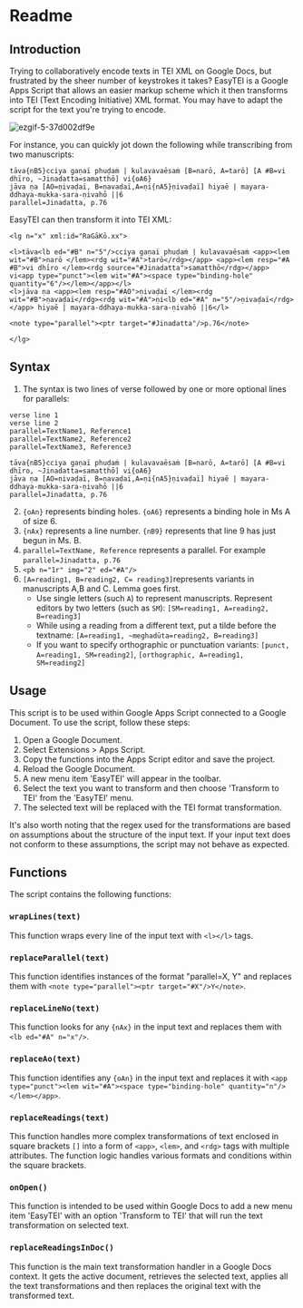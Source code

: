 # Readme

## Introduction

Trying to collaboratively encode texts in TEI XML on Google Docs, but frustrated by the sheer number of keystrokes it takes? EasyTEI is a Google Apps Script that allows an easier markup scheme which it then transforms into TEI (Text Encoding Initiative) XML format. You may have to adapt the script for the text you're trying to encode.

![ezgif-5-37d002df9e](https://github.com/suhasm/easytei/assets/3070998/15c0f4d5-c52c-496f-b3a3-36ff47e00377)

For instance, you can quickly jot down the following while transcribing from two manuscripts:
```
tāva{nB5}cciya gaṇaï phuḍaṁ | kulavavaēsaṁ [B=narō, A=tarō] [A #B=vi dhīro, ~Jinadatta=samatthō] vi{oA6}
jāva ṇa [AO=ṇivaḍaï, B=ṇavaḍaï,A=ṇi{nA5}ṇivaḍaï] hiyaē | mayara-ddhaya-mukka-sara-ṇivahō ||6
parallel=Jinadatta, p.76
```
EasyTEI can then transform it into TEI XML:
```
<lg n="x" xml:id="RaGāKō.xx">

<l>tāva<lb ed="#B" n="5"/>cciya gaṇaï phuḍaṁ | kulavavaēsaṁ <app><lem wit="#B">narō </lem><rdg wit="#A">tarō</rdg></app> <app><lem resp="#A #B">vi dhīro </lem><rdg source="#Jinadatta">samatthō</rdg></app> vi<app type="punct"><lem wit="#A"><space type="binding-hole" quantity="6"/></lem></app></l>
<l>jāva ṇa <app><lem resp="#AO">ṇivaḍaï </lem><rdg wit="#B">ṇavaḍaï</rdg><rdg wit="#A">ṇi<lb ed="#A" n="5"/>ṇivaḍaï</rdg></app> hiyaē | mayara-ddhaya-mukka-sara-ṇivahō ||6</l>

<note type="parallel"><ptr target="#Jinadatta"/>p.76</note>

</lg>
```

## Syntax
1. The syntax is two lines of verse followed by one or more optional lines for parallels:
````
verse line 1
verse line 2
parallel=TextName1, Reference1
parallel=TextName2, Reference2
parallel=TextName3, Reference3
````
````
tāva{nB5}cciya gaṇaï phuḍaṁ | kulavavaēsaṁ [B=narō, A=tarō] [A #B=vi dhīro, ~Jinadatta=samatthō] vi{oA6}
jāva ṇa [AO=ṇivaḍaï, B=ṇavaḍaï,A=ṇi{nA5}ṇivaḍaï] hiyaē | mayara-ddhaya-mukka-sara-ṇivahō ||6
parallel=Jinadatta, p.76
````

2. ```{oAn}``` represents binding holes. ```{oA6}``` represents a binding hole in Ms A of size 6.
3. ```{nAx}``` represents a line number. ```{nB9}``` represents that line 9 has just begun in Ms. B.
4. ```parallel=TextName, Reference``` represents a parallel. For example ```parallel=Jinadatta, p.76```
5. ```<pb n="1r" img="2" ed="#A"/>```
6. ```[A=reading1, B=reading2, C= reading3]```represents variants in manuscripts A,B and C. Lemma goes first.
    * Use single letters (such ```A```) to represent manuscripts. Represent editors by two letters (such as ```SM```): ```[SM=reading1, A=reading2, B=reading3]```
    * While using a reading from a different text, put a tilde before the textname: ```[A=reading1, ~meghadūta=reading2, B=reading3]```
    * If you want to specify orthographic or punctuation variants: ```[punct, A=reading1, SM=reading2]```, ```[orthographic, A=reading1, SM=reading2]```
   

## Usage
This script is to be used within Google Apps Script connected to a Google Document. To use the script, follow these steps:

1. Open a Google Document.
2. Select Extensions > Apps Script.
3. Copy the functions into the Apps Script editor and save the project.
4. Reload the Google Document.
5. A new menu item 'EasyTEI' will appear in the toolbar.
6. Select the text you want to transform and then choose 'Transform to TEI' from the 'EasyTEI' menu.
7. The selected text will be replaced with the TEI format transformation.

It's also worth noting that the regex used for the transformations are based on assumptions about the structure of the input text. If your input text does not conform to these assumptions, the script may not behave as expected.


## Functions
The script contains the following functions:

### `wrapLines(text)`
This function wraps every line of the input text with `<l></l>` tags.

### `replaceParallel(text)`
This function identifies instances of the format "parallel=X, Y" and replaces them with `<note type="parallel"><ptr target="#X"/>Y</note>`.

### `replaceLineNo(text)`
This function looks for any `{nAx}` in the input text and replaces them with `<lb ed="#A" n="x"/>`.

### `replaceAo(text)`
This function identifies any `{oAn}` in the input text and replaces it with `<app type="punct"><lem wit="#A"><space type="binding-hole" quantity="n"/></lem></app>`.

### `replaceReadings(text)`
This function handles more complex transformations of text enclosed in square brackets `[]` into a form of `<app>`, `<lem>`, and `<rdg>` tags with multiple attributes. The function logic handles various formats and conditions within the square brackets.

### `onOpen()`
This function is intended to be used within Google Docs to add a new menu item 'EasyTEI' with an option 'Transform to TEI' that will run the text transformation on selected text.

### `replaceReadingsInDoc()`
This function is the main text transformation handler in a Google Docs context. It gets the active document, retrieves the selected text, applies all the text transformations and then replaces the original text with the transformed text.
